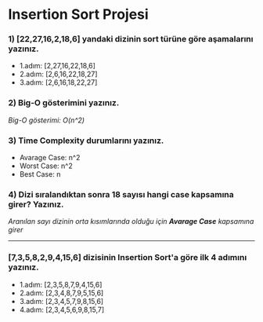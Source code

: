 # Insertion Sort Projesi

### 1) **[22,27,16,2,18,6]** yandaki dizinin sort türüne göre aşamalarını yazınız.

- 1.adım: [2,27,16,22,18,6]
- 2.adım: [2,6,16,22,18,27]
- 3.adım: [2,6,16,18,22,27]

### 2) Big-O gösterimini yazınız.

*Big-O gösterimi: O(n^2)*

### 3) Time Complexity durumlarını yazınız.

- Avarage Case: n^2
- Worst Case: n^2
- Best Case: n

### 4) Dizi sıralandıktan sonra 18 sayısı hangi case kapsamına girer? Yazınız.

*Aranılan sayı dizinin orta kısımlarında olduğu için **Avarage Case** kapsamına girer*

---
### **[7,3,5,8,2,9,4,15,6]** dizisinin Insertion Sort'a göre ilk 4 adımını yazınız.

- 1.adım: [2,3,5,8,7,9,4,15,6]
- 2.adım: [2,3,4,8,7,9,5,15,6]
- 3.adım: [2,3,4,5,7,9,8,15,6]
- 4.adım: [2,3,4,5,6,9,8,15,7]
